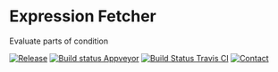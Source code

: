 # Expression Fetcher
Evaluate parts of condition

[![Release](https://img.shields.io/github/release/zifter/expression_fetcher.svg)][releases-url]
[![Build status Appveyor](https://ci.appveyor.com/api/projects/status/github/zifter/expression_fetcher?branch=master&svg=true)][project-url]
[![Build Status Travis CI](https://travis-ci.org/zifter/expression_fetcher.svg?branch=master)][travis-url]
[![Contact](https://img.shields.io/badge/telegram-write%20me-blue.svg)][telegram-url]


[project-url]: https://github.com/zifter/expression_fetcher
[releases-url]: https://github.com/zifter/expression_fetcher/releases
[travis-url]: https://travis-ci.org/zifter/expression_fetcher
[telegram-url]: https://t.me/zifter